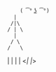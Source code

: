         
        ( ͡° ͜ʖ ͡°) 
      |
     /|\
    / | \
      |
     / \
    /   \
   |     |
   |     |
 <_|     |_>